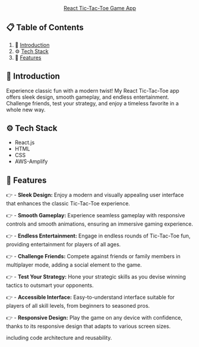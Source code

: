 <div align="center">
    <a href="https://main.d2d63s4olu73to.amplifyapp.com/" align="center" target="_blank" rel="noreferrer">React Tic-Tac-Toe Game App</a>
</div>

## 📋 <a name="table">Table of Contents</a>

1. 🤖 [Introduction](#introduction)
2. ⚙️ [Tech Stack](#tech-stack)
3. 🔋 [Features](#features)

## <a name="introduction">🤖 Introduction</a>

Experience classic fun with a modern twist! My React Tic-Tac-Toe app offers sleek design, smooth gameplay, and endless entertainment. Challenge friends, test your strategy, and enjoy a timeless favorite in a whole new way.

## <a name="tech-stack">⚙️ Tech Stack</a>

- React.js
- HTML
- CSS
- AWS-Amplify

## <a name="features">🔋 Features</a>

👉 - **Sleek Design:** Enjoy a modern and visually appealing user interface that enhances the classic Tic-Tac-Toe experience.

👉 - **Smooth Gameplay:** Experience seamless gameplay with responsive controls and smooth animations, ensuring an immersive gaming experience.

👉 - **Endless Entertainment:** Engage in endless rounds of Tic-Tac-Toe fun, providing entertainment for players of all ages.

👉 - **Challenge Friends:** Compete against friends or family members in multiplayer mode, adding a social element to the game.

👉 - **Test Your Strategy:** Hone your strategic skills as you devise winning tactics to outsmart your opponents.

👉 - **Accessible Interface:** Easy-to-understand interface suitable for players of all skill levels, from beginners to seasoned pros.

👉 - **Responsive Design:** Play the game on any device with confidence, thanks to its responsive design that adapts to various screen sizes.

including code architecture and reusability.
